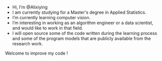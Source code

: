 - Hi, I’m @Alixiying
- I am currently studying for a Master's degree in Applied Statistics.
- I’m currently learning computer vision.
- I’m interesting in working as an algorithm engineer or a data scientist, and would like to work in that field.
- I will open source some of the code written during the learning process and some of the program models that are publicly available from the research work.

Welcome to improve my code !

<!---
Alixiying/Alixiying is a ✨ special ✨ repository because its `README.md` (this file) appears on your GitHub profile.
You can click the Preview link to take a look at your changes.
--->

